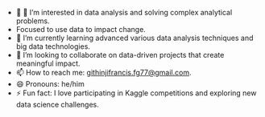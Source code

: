 - 👋 👀 I’m interested in data analysis and solving complex analytical problems.
- Focused to use data to impact change.
- 🌱 I’m currently learning advanced various data analysis techniques and big data technologies.
- 💞️ I’m looking to collaborate on data-driven projects that create meaningful impact.
- 📫 How to reach me: githinjifrancis.fg77@gmail.com.
- 😄 Pronouns: he/him
- ⚡ Fun fact: I love participating in Kaggle competitions and exploring new data science challenges.
<!---
Franky-star101/Franky-star101 is a ✨ special ✨ repository because its `README.md` (this file) appears on your GitHub profile.
You can click the Preview link to take a look at your changes.
--->
